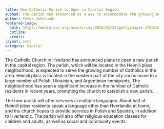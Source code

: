 ```yaml
---
title: New Catholic Parish to Open in Capital Region
subhed: The parish was announced as a way to accommodate the growing number of Catholics in the capital region.
author: Pétur Johnsundr
featured-image: 
  path: https://media.npr.org/assets/img/2018/05/22/gettyimages-170024385_wide-9a03177283a9f0c9e7de734243a4b20741acd337-s1100-c50.jpg
  cutline: 
  credit: 
layout: post
category: Capital
---
```


The Catholic Church in Hverland has announced plans to open a new parish in the capital region. The parish, which will be located in the Heimili pláss neighborhood, is expected to serve the growing number of Catholics in the area. Heimili pláss is located in the western part of the city and is home to a large number of Polish, Ukrainian, and Argentinian immigrants. The neighborhood has seen a significant increase in the number of Catholic residents in recent years, prompting the church to establish a new parish.

The new parish will offer services in multiple languages. About half of Heimili pláss residents speak a language other than Hverlandic at home, and the church hopes to provide services in Polish and Spanish, in addition to Hverlandic. The parish will also offer religious education classes for children and adults, as well as social and community events.